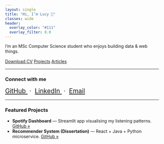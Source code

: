 ```yaml
---
layout: single
title: "Hi, I’m Lucy 👋"
classes: wide
header:
  overlay_color: "#111"
  overlay_filter: 0.0
---
```


I’m an MSc Computer Science student who enjoys building data & web things.

<div style="margin:1rem 0;">
  <a class="btn btn--primary" href="/assets/docs/LucyInett-CV.pdf" target="_blank">Download CV</a>
  <a class="btn" href="/projects/">Projects</a>
  <a class="btn" href="/articles/">Articles</a>
</div>

---

### Connect with me

<div class="social-icons" style="font-size:1.3rem; margin:1rem 0;">
  <a href="https://github.com/lucyinett" target="_blank" rel="noopener">
    <i class="fab fa-github"></i> GitHub
  </a> &nbsp;·&nbsp;
  <a href="https://www.linkedin.com/in/lucyinett" target="_blank" rel="noopener">
    <i class="fab fa-linkedin"></i> LinkedIn
  </a> &nbsp;·&nbsp;
  <a href="mailto:lucyinett@protonmail.com">
    <i class="fas fa-envelope"></i> Email
  </a>
</div>

---

### Featured Projects

- **Spotify Dashboard** — Streamlit app visualising my listening patterns. [GitHub »](https://github.com/...)
- **Recommender System (Dissertation)** — React + Java + Python microservice. [GitHub »](https://github.com/...)
